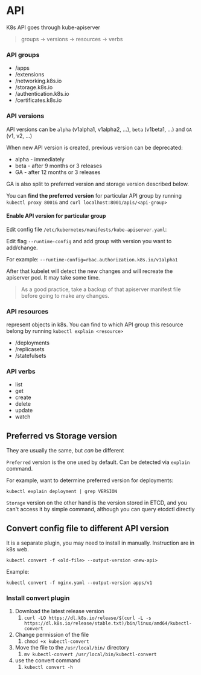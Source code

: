 # API

K8s API goes through kube-apiserver

> groups -> versions -> resources -> verbs

### API groups

- /apps
- /extensions
- /networking.k8s.io
- /storage.k8s.io
- /authentication.k8s.io
- /certificates.k8s.io

### API versions

API versions can be `alpha` (v1alpha1, v1alpha2, ...), `beta` (v1beta1, ...) and `GA` (v1, v2, ...)

When new API version is created, previous version can be deprecated:

- alpha - immediately
- beta - after 9 months or 3 releases
- GA - after 12 months or 3 releases

GA is also split to preferred version and storage version described below.

You can **find the preferred version** for particular API group
by running `kubectl proxy 8001&` and `curl localhost:8001/apis/<api-group>`

#### Enable API version for particular group

Edit config file `/etc/kubernetes/manifests/kube-apiserver.yaml`:

Edit flag `--runtime-config` and add group with version you want to add/change.

For example: `--runtime-config=rbac.authorization.k8s.io/v1alpha1`

After that kubelet will detect the new changes and will recreate the apiserver pod.
It may take some time.

> As a good practice, take a backup of that apiserver manifest file before going to make any changes.

### API resources

represent objects in k8s. 
You can find to which API group this resource belong 
by running `kubectl explain <resource>` 

- /deployments
- /replicasets
- /statefulsets

### API verbs

- list
- get
- create
- delete
- update
- watch

## Preferred vs Storage version

They are usually the same, but _can_ be different

`Preferred` version is the one used by default. Can be detected via `explain` command.

For example, want to determine preferred version for deployments:

```shell
kubectl explain deployment | grep VERSION
```

`Storage` version on the other hand is the version stored in ETCD, and 
you can't access it by simple command, although you can query etcdctl directly

## Convert config file to different API version

It is a separate plugin, you may need to install in manually. 
Instruction are in k8s web.

```shell
kubectl convert -f <old-file> --output-version <new-api>
```

Example:

```shell
kubectl convert -f nginx.yaml --output-version apps/v1
```

### Install convert plugin

1. Download the latest release version
   1. `curl -LO https://dl.k8s.io/release/$(curl -L -s https://dl.k8s.io/release/stable.txt)/bin/linux/amd64/kubectl-convert`
2. Change permission of the file
   1. `chmod +x kubectl-convert`
3. Move the file to the `/usr/local/bin/` directory
   1. `mv kubectl-convert /usr/local/bin/kubectl-convert`
4. use the convert command
   1. `kubectl convert -h`
